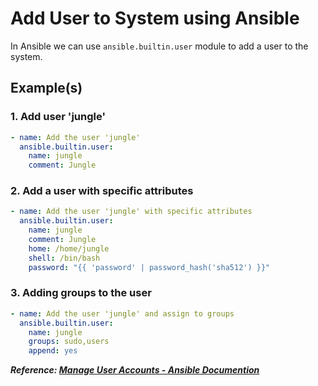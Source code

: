 # Add User to System using Ansible

In Ansible we can use `ansible.builtin.user` module to add a user to the system.

## Example(s)

### 1. Add user 'jungle'

```yaml
- name: Add the user 'jungle'
  ansible.builtin.user:
    name: jungle
    comment: Jungle
```

### 2. Add a user with specific attributes

```yaml
- name: Add the user 'jungle' with specific attributes
  ansible.builtin.user:
    name: jungle
    comment: Jungle
    home: /home/jungle
    shell: /bin/bash
    password: "{{ 'password' | password_hash('sha512') }}"
```

### 3. Adding groups to the user

```yaml
- name: Add the user 'jungle' and assign to groups
  ansible.builtin.user:
    name: jungle
    groups: sudo,users
    append: yes
```

**_Reference: [Manage User Accounts - Ansible Documention](https://docs.ansible.com/ansible/latest/collections/ansible/builtin/user_module.html)_**
